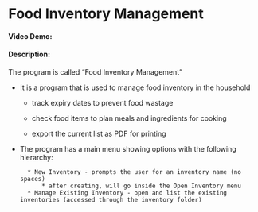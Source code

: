 # Food Inventory Management
#### Video Demo:  <URL HERE>
#### Description:

The program is called “Food Inventory Management”

* It is a program that is used to manage food inventory in the household

    * track expiry dates to prevent food wastage

    * check food items to plan meals and ingredients for cooking

    * export the current list as PDF for printing

* The program has a main menu showing options with the following hierarchy:

        * New Inventory - prompts the user for an inventory name (no spaces)
            * after creating, will go inside the Open Inventory menu
        * Manage Existing Inventory - open and list the existing inventories (accessed through the inventory folder) 

